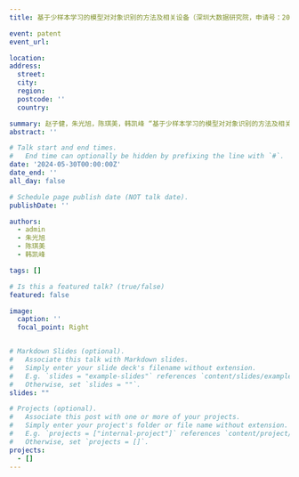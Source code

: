 ```yaml
---
title: 基于少样本学习的模型对对象识别的方法及相关设备（深圳大数据研究院，申请号：2024110741102，2024）

event: patent
event_url: 

location: 
address:
  street: 
  city: 
  region: 
  postcode: ''
  country: 

summary: 赵子健，朱光旭，陈琪美，韩凯峰 “基于少样本学习的模型对对象识别的方法及相关设备”
abstract: ''

# Talk start and end times.
#   End time can optionally be hidden by prefixing the line with `#`.
date: '2024-05-30T00:00:00Z'
date_end: ''
all_day: false

# Schedule page publish date (NOT talk date).
publishDate: ''

authors:
  - admin
  - 朱光旭
  - 陈琪美
  - 韩凯峰

tags: []

# Is this a featured talk? (true/false)
featured: false

image:
  caption: ''
  focal_point: Right


# Markdown Slides (optional).
#   Associate this talk with Markdown slides.
#   Simply enter your slide deck's filename without extension.
#   E.g. `slides = "example-slides"` references `content/slides/example-slides.md`.
#   Otherwise, set `slides = ""`.
slides: ""

# Projects (optional).
#   Associate this post with one or more of your projects.
#   Simply enter your project's folder or file name without extension.
#   E.g. `projects = ["internal-project"]` references `content/project/deep-learning/index.md`.
#   Otherwise, set `projects = []`.
projects:
  - []
---
```

